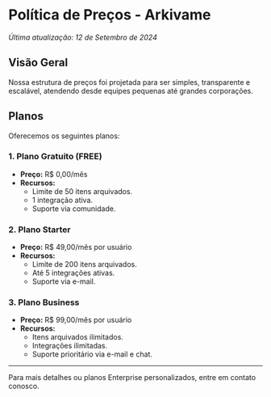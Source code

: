 # Política de Preços - Arkivame

*Última atualização: 12 de Setembro de 2024*

## Visão Geral

Nossa estrutura de preços foi projetada para ser simples, transparente e escalável, atendendo desde equipes pequenas até grandes corporações.

## Planos

Oferecemos os seguintes planos:

### 1. Plano Gratuito (FREE)
- **Preço:** R$ 0,00/mês
- **Recursos:**
  - Limite de 50 itens arquivados.
  - 1 integração ativa.
  - Suporte via comunidade.

### 2. Plano Starter
- **Preço:** R$ 49,00/mês por usuário
- **Recursos:**
  - Limite de 200 itens arquivados.
  - Até 5 integrações ativas.
  - Suporte via e-mail.

### 3. Plano Business
- **Preço:** R$ 99,00/mês por usuário
- **Recursos:**
  - Itens arquivados ilimitados.
  - Integrações ilimitadas.
  - Suporte prioritário via e-mail e chat.

---

Para mais detalhes ou planos Enterprise personalizados, entre em contato conosco.
